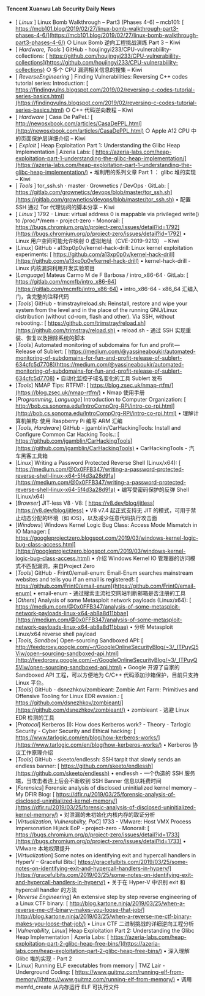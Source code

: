 #### Tencent Xuanwu Lab Security Daily News

* [ *Linux* ]  Linux Bomb Walkthrough – Part3 (Phases 4-6) – mcb101: [
  https://mcb101.blog/2019/02/27/linux-bomb-walkthrough-part3-phases-4-6/](https://mcb101.blog/2019/02/27/linux-bomb-walkthrough-part3-phases-4-6/) 
  ○ Linux Bomb 逆向工程挑战演练 Part 3 – Kiwi 
* [ *Hardware, Tools* ]  GitHub - houjingyi233/CPU-vulnerabiility-collections: [
  https://github.com/houjingyi233/CPU-vulnerabiility-collections](https://github.com/houjingyi233/CPU-vulnerabiility-collections) 
  ○ 多个 CPU 漏洞相关信息的搜集 – Kiwi 
* [ *ReverseEngineering* ]  Finding Vulnerabilities: Reversing C++ codes tutorial series: Introduction: [
  https://findingvulns.blogspot.com/2019/02/reversing-c-codes-tutorial-series-basics.html](https://findingvulns.blogspot.com/2019/02/reversing-c-codes-tutorial-series-basics.html) 
  ○ C++ 代码逆向教程 – Kiwi 
* [ *Hardware* ]  Casa De PaPeL: [
  http://newosxbook.com/articles/CasaDePPL.html](http://newosxbook.com/articles/CasaDePPL.html) 
  ○ Apple A12 CPU 中的页面保护层详细介绍 – Kiwi 
* [ *Exploit* ]  Heap Exploitation Part 1: Understanding the Glibc Heap Implementation | Azeria Labs: [
  https://azeria-labs.com/heap-exploitation-part-1-understanding-the-glibc-heap-implementation/](https://azeria-labs.com/heap-exploitation-part-1-understanding-the-glibc-heap-implementation/) 
  • 堆利用的系列文章 Part 1 ： glibc 堆的实现 – Kiwi
* [ *Tools* ]  tor_ssh.sh · master · Grownetics / DevOps · GitLab: [
  https://gitlab.com/grownetics/devops/blob/master/tor_ssh.sh](https://gitlab.com/grownetics/devops/blob/master/tor_ssh.sh) 
  • 配置 SSH 通过 Tor 代理访问的脚本分享 – Kiwi 
* [ *Linux* ]  1792 - Linux: virtual address 0 is mappable via privileged write() to /proc/*/mem - project-zero - Monorail: [
  https://bugs.chromium.org/p/project-zero/issues/detail?id=1792](https://bugs.chromium.org/p/project-zero/issues/detail?id=1792) 
  • Linux 用户空间可能允许映射 0 虚拟地址（CVE-2019-9213） – Kiwi 
* [*Linux*] GitHub - a13xp0p0v/kernel-hack-drill: Linux kernel exploitation experiments: [
  https://github.com/a13xp0p0v/kernel-hack-drill](https://github.com/a13xp0p0v/kernel-hack-drill) 
  • kernel-hack-drill - Linux 内核漏洞利用开发实验项目
* [*Language*] Mateus Carmo M de F Barbosa / intro_x86-64 · GitLab: [
  https://gitlab.com/mcmfb/intro_x86-64](https://gitlab.com/mcmfb/intro_x86-64) 
  • intro_x86-64 - x86_64 汇编入门，含完整的注释代码
* [*Tools*] GitHub - trimstray/reload.sh: Reinstall, restore and wipe your system from the level and in the place of the running GNU/Linux distribution (without cd-rom, flash and other). Via SSH, without rebooting.: [
  https://github.com/trimstray/reload.sh](https://github.com/trimstray/reload.sh) 
  • reload.sh - 通过 SSH 实现重装、恢复以及擦除系统的脚本
* [*Tools*] Automated monitoring of subdomains for fun and profit — Release of Sublert: [
  https://medium.com/@yassineaboukir/automated-monitoring-of-subdomains-for-fun-and-profit-release-of-sublert-634cfc5d7708](https://medium.com/@yassineaboukir/automated-monitoring-of-subdomains-for-fun-and-profit-release-of-sublert-634cfc5d7708) 
  • 自动化监控子域名变化的工具 Sublert 发布
* [*Tools*] NMAP Tips: RTFM?: [
  https://blog.zsec.uk/nmap-rtfm/](https://blog.zsec.uk/nmap-rtfm/) 
  • Nmap 使用手册
* [*Programming, Language*] Introduction to Computer Organization: [
  http://bob.cs.sonoma.edu/IntroCompOrg-RPi/intro-co-rpi.html](http://bob.cs.sonoma.edu/IntroCompOrg-RPi/intro-co-rpi.html) 
  • 理解计算机架构: 使用 Raspberry Pi 编写 ARM 汇编
* [*Tools, Hardware*] GitHub - jgamblin/CarHackingTools: Install and Configure Common Car Hacking Tools.: [
  https://github.com/jgamblin/CarHackingTools](https://github.com/jgamblin/CarHackingTools) 
  • CarHackingTools - 汽车黑客工具箱
* [*Linux*] Writing a Password Protected Reverse Shell (Linux/x64): [
  https://medium.com/@0x0FFB347/writing-a-password-protected-reverse-shell-linux-x64-5f4d3a28d91a](https://medium.com/@0x0FFB347/writing-a-password-protected-reverse-shell-linux-x64-5f4d3a28d91a) 
  • 编写受密码保护的反弹 Shell (Linux/x64) 
* [*Browser*] JIT-less V8 · V8: [
  https://v8.dev/blog/jitless](https://v8.dev/blog/jitless) 
  • V8 v7.4 起正式支持无 JIT 的模式，可用于禁止动态分配的环境（如 iOS），以及减少任意代码执行攻击面 
* [*Windows*] Windows Kernel Logic Bug Class: Access Mode Mismatch in IO Manager: [
  https://googleprojectzero.blogspot.com/2019/03/windows-kernel-logic-bug-class-access.html](https://googleprojectzero.blogspot.com/2019/03/windows-kernel-logic-bug-class-access.html) 
  • 介绍 Windows Kernel IO 管理器的访问模式不匹配漏洞，来自Project Zero
* [*Tools*] GitHub - Frint0/email-enum: Email-Enum searches mainstream websites and tells you if an email is registered!: [
  https://github.com/Frint0/email-enum](https://github.com/Frint0/email-enum) 
  • email-enum - 通过搜索主流社交网站判断邮箱是否注册的工具
* [*Others*] Analysis of some Metasploit network payloads (Linux/x64): [
  https://medium.com/@0x0FFB347/analysis-of-some-metasploit-network-payloads-linux-x64-ab8a8d11bbae](https://medium.com/@0x0FFB347/analysis-of-some-metasploit-network-payloads-linux-x64-ab8a8d11bbae) 
  • 分析 Metasploit Linux/x64 reverse shell payload 
* [*Tools, Sandbox*] Open-sourcing Sandboxed API: [
  http://feedproxy.google.com/~r/GoogleOnlineSecurityBlog/~3/_ITPuyQ5Viw/open-sourcing-sandboxed-api.html](http://feedproxy.google.com/~r/GoogleOnlineSecurityBlog/~3/_ITPuyQ5Viw/open-sourcing-sandboxed-api.html) 
  • Google 开源了自家的 Sandboxed API 工程，可以方便地为 C/C++ 代码添加沙箱保护，目前只支持 Linux 平台。
* [*Tools*] GitHub - dsnezhkov/zombieant: Zombie Ant Farm: Primitives and Offensive Tooling for Linux EDR evasion.: [
  https://github.com/dsnezhkov/zombieant/](https://github.com/dsnezhkov/zombieant/) 
  • zombieant - 逃避 Linux EDR 检测的工具
* [*Protocol*] Kerberos (I): How does Kerberos work? - Theory - Tarlogic Security - Cyber Security and Ethical hacking: [
  https://www.tarlogic.com/en/blog/how-kerberos-works/](https://www.tarlogic.com/en/blog/how-kerberos-works/) 
  • Kerberos 协议工作原理介绍
* [*Tools*] GitHub - skeeto/endlessh: SSH tarpit that slowly sends an endless banner: [
  https://github.com/skeeto/endlessh](https://github.com/skeeto/endlessh) 
  • endlessh - 一个伪造的 SSH 服务端，当攻击者连上后会不断收到 SSH Banner 信息以耗费时间 
* [*Forensics*] Forensic analysis of disclosed uninitialized kernel memory – My DFIR Blog: [
  https://dfir.ru/2019/03/25/forensic-analysis-of-disclosed-uninitialized-kernel-memory/](https://dfir.ru/2019/03/25/forensic-analysis-of-disclosed-uninitialized-kernel-memory/) 
  • 对泄漏的未初始化内核内存的取证分析
* [*Virtualization, Vulnerability, PoC*] 1733 - VMware: Host VMX Process Impersonation Hijack EoP - project-zero - Monorail: [
  https://bugs.chromium.org/p/project-zero/issues/detail?id=1733](https://bugs.chromium.org/p/project-zero/issues/detail?id=1733) 
  • VMware 本地权限提升
* [*Virtualization*] Some notes on identifying exit and hypercall handlers in HyperV – Graceful Bits:[
  https://gracefulbits.com/2019/03/25/some-notes-on-identifying-exit-and-hypercall-handlers-in-hyperv/](https://gracefulbits.com/2019/03/25/some-notes-on-identifying-exit-and-hypercall-handlers-in-hyperv/) 
  • 关于在 Hyper-V 中识别 exit 和 hypercall handler 的方法
* [*Reverse Engineering*] An extensive step by step reverse engineering of a Linux CTF binary: [
  http://blog.kartone.ninja/2019/03/25/when-a-reverse-me-ctf-binary-makes-you-loose-that-job/](http://blog.kartone.ninja/2019/03/25/when-a-reverse-me-ctf-binary-makes-you-loose-that-job/)
  •  Linux CTF 二进制挑战的详细逆向工程分析
* [*Vulnerability, Linux*] Heap Exploitation Part 2: Understanding the Glibc Heap Implementation | Azeria Labs: [
  https://azeria-labs.com/heap-exploitation-part-2-glibc-heap-free-bins/](https://azeria-labs.com/heap-exploitation-part-2-glibc-heap-free-bins/) 
  • 深入理解 Glibc 堆的实现 - Part 2
* [*Linux*] Running ELF executables from memory | TMZ Lair - Underground Coding: [
  https://www.guitmz.com/running-elf-from-memory/](https://www.guitmz.com/running-elf-from-memory/) 
  • 调用 memfd_create 从内存运行 ELF 可执行文件